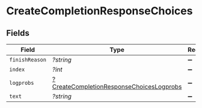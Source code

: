 # CreateCompletionResponseChoices


## Fields

| Field                                                                                                      | Type                                                                                                       | Required                                                                                                   | Description                                                                                                |
| ---------------------------------------------------------------------------------------------------------- | ---------------------------------------------------------------------------------------------------------- | ---------------------------------------------------------------------------------------------------------- | ---------------------------------------------------------------------------------------------------------- |
| `finishReason`                                                                                             | *?string*                                                                                                  | :heavy_minus_sign:                                                                                         | N/A                                                                                                        |
| `index`                                                                                                    | *?int*                                                                                                     | :heavy_minus_sign:                                                                                         | N/A                                                                                                        |
| `logprobs`                                                                                                 | [?CreateCompletionResponseChoicesLogprobs](../../models/shared/CreateCompletionResponseChoicesLogprobs.md) | :heavy_minus_sign:                                                                                         | N/A                                                                                                        |
| `text`                                                                                                     | *?string*                                                                                                  | :heavy_minus_sign:                                                                                         | N/A                                                                                                        |